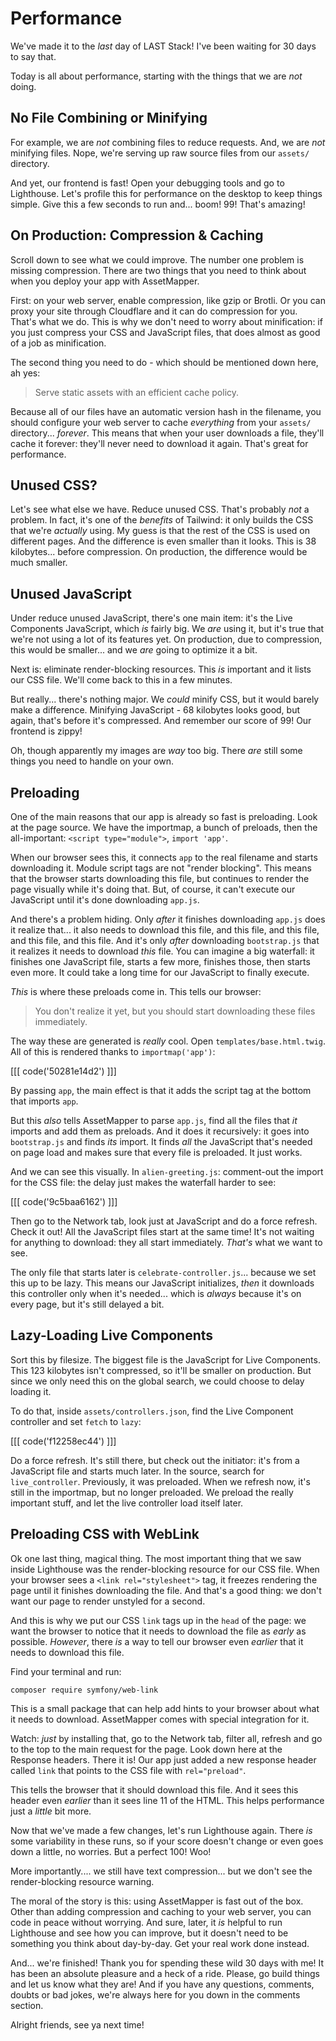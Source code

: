 # Performance

We've made it to the *last* day of LAST Stack! I've been waiting for 30 days
to say that.

Today is all about performance, starting with the things that we are *not* doing.

## No File Combining or Minifying

For example, we are *not* combining files to reduce requests. And, we are *not*
minifying files. Nope, we're serving up raw source files from our `assets/`
directory.

And yet, our frontend is fast! Open your debugging tools and go to Lighthouse. Let's
profile this for performance on the desktop to keep things simple. Give this a few
seconds to run and... boom! 99! That's amazing!

## On Production: Compression & Caching

Scroll down to see what we could improve. The number one problem is missing
compression. There are two things that you need to think about when you
deploy your app with AssetMapper.

First: on your web server, enable compression, like gzip or Brotli. Or you can proxy
your site through Cloudflare and it can do compression for you. That's what we do.
This is why we don't need to worry about minification: if you just compress your CSS
and JavaScript files, that does almost as good of a job as minification.

The second thing you need to do - which should be mentioned down here, ah yes:

> Serve static assets with an efficient cache policy.
 
Because all of our files have an automatic version hash in the filename, you should
configure your web server to cache *everything* from your `assets/` directory...
*forever*. This means that when your user downloads a file, they'll cache it forever:
they'll never need to download it again. That's great for performance.

## Unused CSS?

Let's see what else we have. Reduce unused CSS. That's probably *not* a problem.
In fact, it's one of the *benefits* of Tailwind: it only builds the CSS that we're
*actually* using. My guess is that the rest of the CSS is used on different pages.
And the difference is even smaller than it looks. This is 38 kilobytes... before
compression. On production, the difference would be much smaller.

## Unused JavaScript

Under reduce unused JavaScript, there's one main item: it's the Live Components
JavaScript, which *is* fairly big. We *are* using it, but it's true that we're
not using a lot of its features yet. On production, due to compression, this would
be smaller... and we *are* going to optimize it a bit.

Next is: eliminate render-blocking resources. This *is* important and it lists our
CSS file. We'll come back to this in a few minutes.

But really... there's nothing major. We *could* minify CSS, but it would barely
make a difference. Minifying JavaScript - 68 kilobytes looks good, but again,
that's before it's compressed. And remember our score of 99! Our frontend is zippy!

Oh, though apparently my images are *way* too big. There *are* still some things
you need to handle on your own.

## Preloading

One of the main reasons that our app is already so fast is preloading. Look
at the page source. We have the importmap, a bunch of preloads, then the
all-important: `<script type="module">`, `import 'app'`.

When our browser sees this, it connects `app` to the real filename and starts
downloading it. Module script tags are not "render blocking". This means that
the browser starts downloading this file, but continues to render the page visually
while it's doing that. But, of course, it can't execute our JavaScript until it's
done downloading `app.js`.

And there's a problem hiding. Only *after* it finishes downloading `app.js` does
it realize that... it also needs to download this file, and this file, and this file, and
this file, and this file. And it's only *after* downloading `bootstrap.js` that it
realizes it needs to download *this* file. You can imagine a big waterfall: it
finishes one JavaScript file, starts a few more, finishes those, then
starts even more. It could take a long time for our JavaScript to finally
execute.

*This* is where these preloads come in. This tells our browser:

> You don't realize it yet, but you should start downloading these files immediately.

The way these are generated is *really* cool. Open `templates/base.html.twig`. All
of this is rendered thanks to `importmap('app')`:

[[[ code('50281e14d2') ]]]

By passing `app`, the main effect is that it adds the script tag at the bottom
that imports `app`.

But this *also* tells AssetMapper to parse `app.js`, find all the files that *it*
imports and add them as preloads. And it does it recursively: it goes into
`bootstrap.js` and finds *its* import. It finds *all* the JavaScript that's
needed on page load and makes sure that every file is preloaded. It just works.

And we can see this visually. In `alien-greeting.js`: comment-out the import for
the CSS file: the delay just makes the waterfall harder to see:

[[[ code('9c5baa6162') ]]]

Then go to the Network tab, look just at JavaScript and do a force refresh.
Check it out! All the JavaScript files start at the same time! It's not waiting for
anything to download: they all start immediately. *That's* what we want to see.

The only file that starts later is `celebrate-controller.js`... because we set
this up to be lazy. This means our JavaScript initializes, *then* it downloads
this controller only when it's needed... which is *always* because it's on every
page, but it's still delayed a bit.

## Lazy-Loading Live Components

Sort this by filesize. The biggest file is the JavaScript for Live Components.
This 123 kilobytes isn't compressed, so it'll be smaller on production. But since
we only need this on the global search, we could choose to delay loading it.

To do that, inside `assets/controllers.json`, find the Live Component controller
and set `fetch` to `lazy`:

[[[ code('f12258ec44') ]]]

Do a force refresh. It's still there, but check out the initiator: it's from
a JavaScript file and starts much later. In the source, search for
`live_controller`. Previously, it was preloaded. When we refresh now, it's still
in the importmap, but no longer preloaded. We preload the really important stuff,
and let the live controller load itself later.

## Preloading CSS with WebLink

Ok one last thing, magical thing. The most important thing that we saw inside
Lighthouse was the render-blocking resource for our CSS file. When your browser
sees a `<link rel="stylesheet">` tag, it freezes rendering the page until it finishes
downloading the file. And that's a good thing: we don't want our page to render
unstyled for a second.

And this is why we put our CSS `link` tags up in the `head` of the page: we want
the browser to notice that it needs to download the file as *early* as possible.
*However*, there *is* a way to tell our browser even *earlier* that it needs to
download this file.

Find your terminal and run:

```terminal
composer require symfony/web-link
```

This is a small package that can help add hints to your browser about what
it needs to download. AssetMapper comes with special integration for it.

Watch: *just* by installing that, go to the Network tab, filter all, refresh and
go to the top to the main request for the page. Look down here at the Response headers.
There it is! Our app just added a new response header called `link` that points to
the CSS file with `rel="preload"`.

This tells the browser that it should download this file. And it sees this header
even *earlier* than it sees line 11 of the HTML. This helps performance just a
*little* bit more.

Now that we've made a few changes, let's run Lighthouse again. There *is* some
variability in these runs, so if your score doesn't change or even goes down
a little, no worries. But a perfect 100! Woo!

More importantly.... we still have text compression... but we don't see the
render-blocking resource warning.

The moral of the story is this: using AssetMapper is fast out of the box. Other
than adding compression and caching to your web server, you can code in peace
without worrying. And sure, later, it *is* helpful to run Lighthouse and see how
you can improve, but it doesn't need to be something you think about day-by-day.
Get your real work done instead.

And... we're finished! Thank you for spending these wild 30 days with me! It has been
an absolute pleasure and a heck of a ride. Please, go build things and let us
know what they are! And if you have any questions, comments, doubts or bad jokes,
we're always here for you down in the comments section.

Alright friends, see ya next time!
